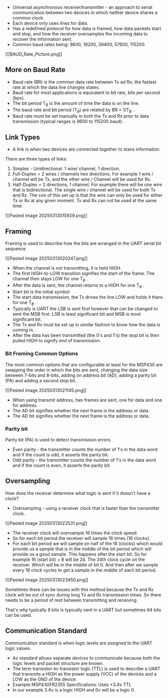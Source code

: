 - Universal asynchronous receiver/transmitter - an approach to serial communication between two devices in which neither device shares a common clock.
- Each device only uses lines for data.
- Has a redefined protocol for how data is framed, how data packets start and stop, and how the receiver oversamples the incoming data to recover the information sent.
- Common baud rates being: 9600, 19200, 38400, 57600, 115200.

![[BAUD_Rate_Picture.png]]

## More on Baud Rate

- Baud rate (BR) is the common data rate between Tx ad Rx; the fastest rate at which the data line changes states.
- Baud rate for most applications is equivalent to bit rate, bits per second (bps).
- The bit period T$_B$ is the amount of time the data is on the line.
- The baud rate and bit period (T$_B$) are related by BR = 1/T$_B$ .
- Baud rate must be set manually in both the Tx and Rx prior to data transmission (typical ranges is 9600 to 115200 baud).

## Link Types

- A link is when two devices are connected together to stans information.

There are three types of links:
1. Simplex - Unidirectional. 1 wire/ channel, 1 direction.
2. Full-Duplex = 2 wires / channels two directions. For example 1 wire / channel will be Tx, and the other wire / Channel will be used for Rx.
3. Half-Duplex = 2 directions, 1 channel. For example there will be one wire that is bidirectional. The single wire / channel will be used for both Tx and Rx. The con of this set up is that the wire can only be used for either Tx or Rx at any given moment. Tx and Rx can not be used at the same time.

![[Pasted image 20250313015929.png]]

## Framing

Framing is used to describe how the bits are arranged in the UART serial bit sequence.

![[Pasted image 20250313020247.png]]

- When the channel is not transmitting, it is held HIGH.
- The first HIGH-to-LOW transition signifies the start of the frame. The channel then stays LOW for one T$_B$ .
- After the data is sent, the channel returns to a HIGH for one T$_B$ .
- Start bit is the initial symbol
- The start data transmission, the Tx drives the line LOW and holds it there for one T$_B$ .
- Typically is UART the LSB is sent first however that can be changed to sent the MSB first. LSB is least significant bit and MSB is most significant bit.
- The Tx and Rx must be set up in similar fashion to know how the data is coming in.
- After the data has been transmitted (the 0's and 1's) the stop bit is then pulled HIGH to signify end of transmission.

### Bit Framing Common Options

The most common options that are configurable at least for the MSP430 are swapping the order in which the bits are sent, changing the data size between 7-bits and 8-bits, adding on address bit (AD), adding a parity bit (PA) and adding a second stop bit.

![[Pasted image 20250313021145.png]]

- When using transmit address, two frames are sent, one for data and one for address.
- The AD bit signifies whether the next frame is the address or data.
- The AD bit signifies whether the next frame is the address or data.

### Parity bit

Parity bit (PA) is used to detect transmission errors.

- Even parity - the transmitter counts the number of 1's in the data word and if the count is odd, it asserts the parity bit.
- Odd parity - the transmitter counts the number of 1's in the data word and if the count is even, it asserts the parity bit.

## Oversampling

How does the receiver determine what logic is sent if it doesn't have a clock?

- Oversampling - using a receiver clock that is faster than the transmitter clock.

![[Pasted image 20250313022531.png]]

- The receiver clock will oversample 16 times the clock speed.
- So for each bit period the receiver will sample 16 times (16 clocks).
- For each bit period we will sample on half of the 16 (clocks) which would provide us a sample that is in the middle of the bit period which will provide us a good sample. This happens after the start bit. So for example 16 (start bit) + 8 will be 24. The 24th clock cycle on the receiver. Which will be in the middle of bit 0. And then after we sample every 16 clock cycles to get a sample in the middle of each bit period.

![[Pasted image 20250313023450.png]]

Sometimes there can be issues with this method because the Tx and Rx clock will be out of sync during long Tx and Rx transmission times.
So there needs to be a period of rest between transmitting and receiving.

That's why typically 8 bits is typically sent in a UART but sometimes 64 bits can be used.

## Communication Standard

Communication standard is when logic levels are assigned to the UART logic values.

- As standard allows separate devices to communicate because both the logic levels and packet structure are known.
- The term transistor-to-transistor logic (TTL) is used to describe a UART that transmits a HIGH as the power supply (VCC) of the devices and a LOW as the GND of the device.
- Example MSP430FR2355 Specifications: Uses +3.4v TTL
- In our example 3.4v is a logic HIGH and 0v will be a logic 0.